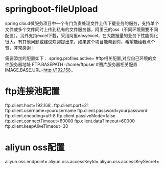 # springboot-fileUpload
spring cloud微服务项目中一个专门负责处理文件上传下载业务的服务，支持单个文件或多个文件同时上传到私有的文件服务器，阿里云的oss（不同环境需要不同配置）。另外支持excel下载，采用阿里easyexcel，在大数据量的业务下性能优化很大。有其他问题或建议欢迎提出来，如果这个项目能帮到你，希望能给我点个赞，非常感谢！

需要添加的配置如下：
spring.profiles.active=
#ftp相关配置,对应自己环境的文件服务器地址
FTP.BASEPATH=/home/ftpuser
#图片服务器相关配置
IMAGE.BASE.URL=http://192.168.*.*

# ftp连接池配置
ftp.client.host=192.168.*.*
ftp.client.port=21
ftp.client.username=yourusername
ftp.client.password=yourpassword
ftp.client.encoding=utf-8
ftp.client.passiveMode=false
ftp.client.connectTimeout=60000
ftp.client.dataTimeout=60000
ftp.client.keepAliveTimeout=30
# aliyun oss配置
aliyun.oss.endpoint=
aliyun.oss.accessKeyId=
aliyun.oss.accessKeySecret=
